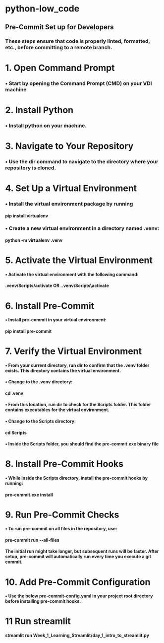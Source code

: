 # python-low_code
## Pre-Commit Set up for Developers
### These steps ensure that code is properly linted, formatted, etc., before committing to a remote branch.
# 1. Open Command Prompt
### •	Start by opening the Command Prompt (CMD) on your VDI machine
# 2. Install Python
### •	Install python on your machine.
# 3. Navigate to Your Repository
### •	Use the dir command to navigate to the directory where your repository is cloned.
# 4. Set Up a Virtual Environment
### •	Install the virtual environment package by running
#### pip install virtualenv
### •	Create a new virtual environment in a directory named .venv:
#### python -m virtualenv .venv
# 5. Activate the Virtual Environment
#### •	Activate the virtual environment with the following command:
#### .venv/Scripts/activate OR .\.venv\Scripts\activate
# 6. Install Pre-Commit
#### •	Install pre-commit in your virtual environment:
#### pip install pre-commit
# 7. Verify the Virtual Environment
#### •	From your current directory, run dir to confirm that the .venv folder exists. This directory contains the virtual environment.
#### •	Change to the .venv directory:
#### cd .venv
#### •	From this location, run dir to check for the Scripts folder. This folder contains executables for the virtual environment.
#### •	Change to the Scripts directory:
#### cd Scripts
#### •	Inside the Scripts folder, you should find the pre-commit.exe binary file
# 8. Install Pre-Commit Hooks
#### •	While inside the Scripts directory, install the pre-commit hooks by running:
#### pre-commit.exe install
# 9. Run Pre-Commit Checks
#### •	To run pre-commit on all files in the repository, use:
#### pre-commit run --all-files
#### The initial run might take longer, but subsequent runs will be faster. After setup, pre-commit will automatically run every time you execute a git commit.
# 10. Add Pre-Commit Configuration
#### •	Use the below pre-commit-config.yaml in your project root directory before installing pre-commit hooks.
# 11 Run streamlit 
#### streamlit run Week_1_Learning_Streamlit/day_1_intro_to_streamlit.py
